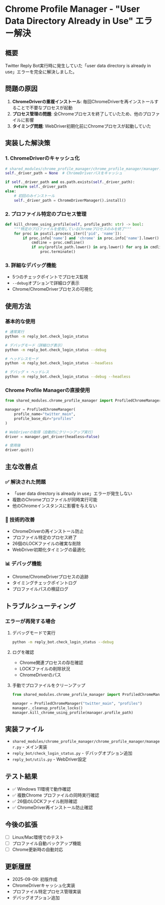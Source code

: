 # Chrome Profile Manager - "User Data Directory Already in Use" エラー解決

## 概要
Twitter Reply Bot実行時に発生していた「user data directory is already in use」エラーを完全に解決しました。

## 問題の原因
1. **ChromeDriverの重複インストール**: 毎回ChromeDriverを再インストールすることで不要なプロセスが起動
2. **プロセス管理の問題**: 全Chromeプロセスを終了していたため、他のプロファイルに影響
3. **タイミング問題**: WebDriver初期化前にChromeプロセスが起動していた

## 実装した解決策

### 1. ChromeDriverのキャッシュ化
```python
# shared_modules/chrome_profile_manager/chrome_profile_manager/manager.py
self._driver_path = None  # ChromeDriverパスをキャッシュ

if self._driver_path and os.path.exists(self._driver_path):
    return self._driver_path
else:
    # 初回のみインストール
    self._driver_path = ChromeDriverManager().install()
```

### 2. プロファイル特定のプロセス管理
```python
def kill_chrome_using_profile(self, profile_path: str) -> bool:
    """特定のプロファイルを使用しているChromeプロセスのみを終了"""
    for proc in psutil.process_iter(['pid', 'name']):
        if proc.info['name'] and 'chrome' in proc.info['name'].lower():
            cmdline = proc.cmdline()
            if any(profile_path.lower() in arg.lower() for arg in cmdline):
                proc.terminate()
```

### 3. 詳細なデバッグ機能
- 5つのチェックポイントでプロセス監視
- `--debug`オプションで詳細ログ表示
- Chrome/ChromeDriverプロセスの可視化

## 使用方法

### 基本的な使用
```bash
# 通常実行
python -m reply_bot.check_login_status

# デバッグモード（詳細ログ表示）
python -m reply_bot.check_login_status --debug

# ヘッドレスモード
python -m reply_bot.check_login_status --headless

# デバッグ + ヘッドレス
python -m reply_bot.check_login_status --debug --headless
```

### Chrome Profile Managerの直接使用
```python
from shared_modules.chrome_profile_manager import ProfiledChromeManager

manager = ProfiledChromeManager(
    profile_name="twitter_main",
    profile_base_dir="profiles"
)

# WebDriverの取得（自動的にクリーンアップ実行）
driver = manager.get_driver(headless=False)

# 使用後
driver.quit()
```

## 主な改善点

### ✅ 解決された問題
- 「user data directory is already in use」エラーが発生しない
- 複数のChromeプロファイルが同時実行可能
- 他のChromeインスタンスに影響を与えない

### 🔧 技術的改善
- ChromeDriverの再インストール防止
- プロファイル特定のプロセス終了
- 26個のLOCKファイルの確実な削除
- WebDriver初期化タイミングの最適化

### 📊 デバッグ機能
- Chrome/ChromeDriverプロセスの追跡
- タイミングチェックポイントログ
- プロファイルパスの検証ログ

## トラブルシューティング

### エラーが再発する場合
1. デバッグモードで実行
   ```bash
   python -m reply_bot.check_login_status --debug
   ```

2. ログを確認
   - Chrome関連プロセスの存在確認
   - LOCKファイルの削除状況
   - ChromeDriverのパス

3. 手動でプロファイルをクリーンアップ
   ```python
   from shared_modules.chrome_profile_manager import ProfiledChromeManager
   
   manager = ProfiledChromeManager("twitter_main", "profiles")
   manager._cleanup_profile_locks()
   manager.kill_chrome_using_profile(manager.profile_path)
   ```

## 実装ファイル
- `shared_modules/chrome_profile_manager/chrome_profile_manager/manager.py` - メイン実装
- `reply_bot/check_login_status.py` - デバッグオプション追加
- `reply_bot/utils.py` - WebDriver設定

## テスト結果
- ✅ Windows 11環境で動作確認
- ✅ 複数Chrome プロファイルの同時実行確認
- ✅ 26個のLOCKファイル削除確認
- ✅ ChromeDriver再インストール防止確認

## 今後の拡張
- [ ] Linux/Mac環境でのテスト
- [ ] プロファイル自動バックアップ機能
- [ ] Chrome更新時の自動対応

## 更新履歴
- 2025-09-09: 初版作成
- ChromeDriverキャッシュ化実装
- プロファイル特定プロセス管理実装
- デバッグオプション追加